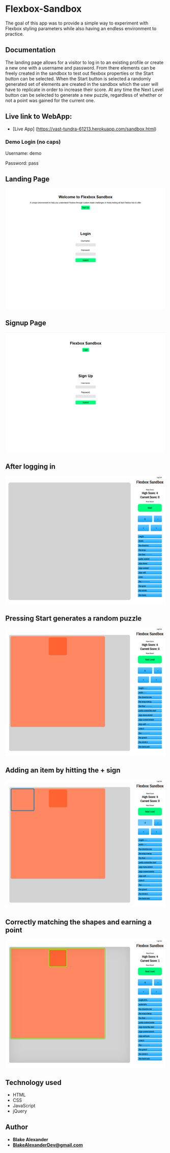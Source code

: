 # Flexbox-Sandbox

The goal of this app was to provide a simple way to experiment with Flexbox styling parameters while also having an endless environment to practice.

## Documentation

The landing page allows for a visitor to log in to an existing profile or create a new one with a username and password.  From there elements can be freely created in the sandbox to test out flexbox properties or the Start button can be selected.  When the Start button is selected a randomly generated set of elements are created in the sandbox which the user will have to replicate in order to increase their score.  At any time the Next Level button can be selected to generate a new puzzle, regardless of whether or not a point was gained for the current one.  

## Live link to WebApp: 

- [Live App] (https://vast-tundra-61213.herokuapp.com/sandbox.html)

### Demo Login (no caps)

Username: demo

Password: pass

## Landing Page
![Screenshot1](/screenshots/fbsblanding1.png)

## Signup Page
![Screenshot1](/screenshots/fbsblanding2.png)

## After logging in
![Screenshot1](/screenshots/fbsb1.png)

## Pressing Start generates a random puzzle
![Screenshot1](/screenshots/fbsb2.png)

## Adding an item by hitting the + sign
![Screenshot1](/screenshots/fbsb3.png)

## Correctly matching the shapes and earning a point
![Screenshot1](/screenshots/fbsb4.png)

## Technology used

* HTML
* CSS
* JavaScript
* jQuery

## Author

* **Blake Alexander**
* **BlakeAlexanderDev@gmail.com**